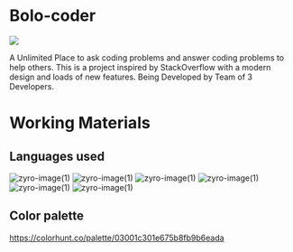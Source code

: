 # Bolo-coder
<a href="https://github.com/jadonharsh109/Bolo-coder/graphs/contributors">
  <img src="https://contrib.rocks/image?repo=jadonharsh109/Bolo-coder" />
</a>

A Unlimited Place to ask coding problems and answer coding problems to help others. This is a project inspired by StackOverflow with a modern design and loads of new features.
Being Developed by Team of 3 Developers.


<h1>Working Materials</h1>
<h2>Languages used</h2>

![zyro-image(1)](https://img.shields.io/badge/HTML5-E34F26?style=for-the-badge&logo=html5&logoColor=white)
![zyro-image(1)](https://img.shields.io/badge/CSS3-1572B6?style=for-the-badge&logo=css3&logoColor=white)
![zyro-image(1)](https://img.shields.io/badge/JavaScript-F7DF1E?style=for-the-badge&logo=javascript&logoColor=black)
![zyro-image(1)](https://img.shields.io/badge/PHP-777BB4?style=for-the-badge&logo=php&logoColor=white)
![zyro-image(1)](https://img.shields.io/badge/MySQL-005C84?style=for-the-badge&logo=mysql&logoColor=white)
![zyro-image(1)](https://img.shields.io/badge/PHP-777BB4?style=for-the-badge&logo=php&logoColor=white)

<h2>Color palette</h2>


https://colorhunt.co/palette/03001c301e675b8fb9b6eada

